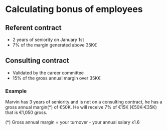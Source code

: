 # Calculating bonus of employees
## Referent contract
- 2 years of seniority on January 1st
- 7% of the margin generated above 35K€
## Consulting contract
- Validated by the career committee
- 15% of the gross annual margin over 35K€

### Example
Marvin has 3 years of seniority and is not on a consulting contract, he has a gross annual margin(*) of €50K. He will receive 7% of €15K (€50K-€35K) that is €1,050 gross.

(*) Gross annual margin = your turnover - your annual salary x1.6
